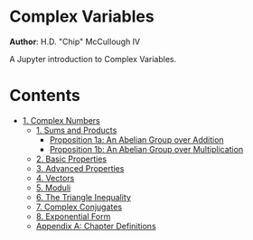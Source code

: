 # Complex Variables

**Author**: H.D. "Chip" McCullough IV

A Jupyter introduction to Complex Variables.

# Contents

  - [1. Complex Numbers](ch1/complex-numbers.md)
    * [1. Sums and Products](ch1/sums-and-products.md)
      - [Proposition 1a: An Abelian Group over Addition](ch1/-roposition-1-1a.md)
      - [Proposition 1b: An Abelian Group over Multiplication](418.md)
    * [2. Basic Properties](404.md)
    * [3. Advanced Properties](404.md)
    * [4. Vectors](404.md)
    * [5. Moduli](404.md)
    * [6. The Triangle Inequality](404.md)
    * [7. Complex Conjugates](404.md)
    * [8. Exponential Form](404.md)
    * [Appendix A: Chapter Definitions](ch1/appendix-a.md)
